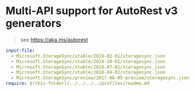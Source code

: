 # Multi-API support for AutoRest v3 generators

> see https://aka.ms/autorest

``` yaml $(enable-multi-api)
input-file:
  - Microsoft.StorageSync/stable/2019-02-01/storagesync.json
  - Microsoft.StorageSync/stable/2018-10-01/storagesync.json
  - Microsoft.StorageSync/stable/2018-07-01/storagesync.json
  - Microsoft.StorageSync/stable/2018-04-02/storagesync.json
  - Microsoft.StorageSync/preview/2017-06-05-preview/storagesync.json
require: $(this-folder)/../../../../profiles/readme.md
```
